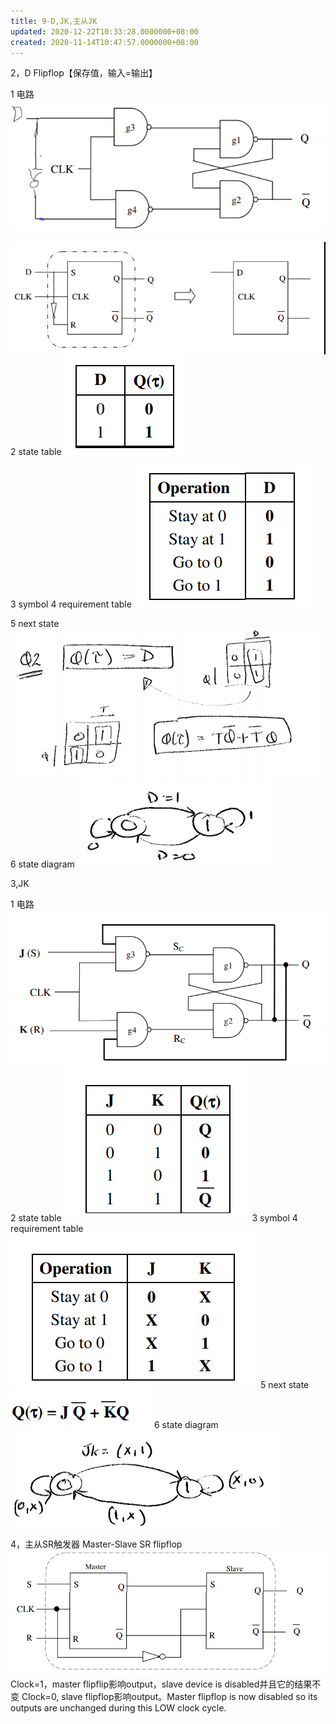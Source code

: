 ```yaml
---
title: 9-D,JK,主从JK
updated: 2020-12-22T10:33:28.0000000+08:00
created: 2020-11-14T10:47:57.0000000+08:00
---
```


2，D Flipflop【保存值，输入=输出】

1 电路
![image1]( assets\821b05e3a8fa47a7b7b64b0ea3f27cde.png)

![image2]( assets\6904ca1662cd4450a562daa874c66511.png)
2 state table
![image3]( assets\a89998ed35b341aeae16daab5cac1691.png)


3 symbol
4 requirement table
![image4]( assets\0d246a053cd14189b7ada6289e53ce4a.png)

5 next state
![image5]( assets\2debb9b4000a4ae3a07fcf41df3bcc65.png)
6 state diagram
![image6]( assets\afbce0023bfc46ea895b6510b20ee91b.png)




3,JK

1 电路
![image7]( assets\c1b02a9b4acc49fdb83727f40bbc3d9e.png)
2 state table
![image8]( assets\4bf4a3216b2d44e2ad1363c8f88b4120.png)
3 symbol
4 requirement table
![image9]( assets\91a30fbcb0314405b9b90a54bad7258b.png)
5 next state
![image10]( assets\0c501a81bfc345b081e5cd6b76ee70a2.png)
6 state diagram
![image11]( assets\7c0ac29e14f24a119bc1069826304eec.png)




4，主从SR触发器 Master-Slave SR flipflop
![image12](../../assets/c062a12e7f0844b9b8e18f5ec62a01be.png)
Clock=1，master flipflip影响output，slave device is disabled并且它的结果不变
Clock=0, slave flipflop影响output。Master flipflop is now disabled so its outputs are unchanged during this LOW clock
cycle.

